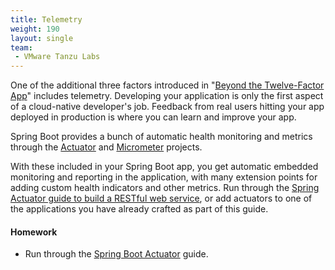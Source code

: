 ```yaml
---
title: Telemetry
weight: 190
layout: single
team:
 - VMware Tanzu Labs
---
```


One of the additional three factors introduced in "[Beyond the Twelve-Factor App](https://content.pivotal.io/ebooks/beyond-the-12-factor-app)" includes telemetry. Developing your application is only the first aspect of a cloud-native developer's job. Feedback from real users hitting your app deployed in production is where you can learn and improve your app.

Spring Boot provides a bunch of automatic health monitoring and metrics through the [Actuator](https://docs.spring.io/spring-boot/docs/current/reference/html/actuator.html) and [Micrometer](https://micrometer.io/) projects. 

With these included in your Spring Boot app, you get automatic embedded monitoring and reporting in the application, with many extension points for adding custom health indicators and other metrics. Run through the [Spring Actuator guide to build a RESTful web service](https://spring.io/guides/gs/actuator-service/), or add actuators to one of the applications you have already crafted as part of this guide.

#### Homework

- Run through the [Spring Boot Actuator](https://spring.io/guides/gs/actuator-service/) guide.

